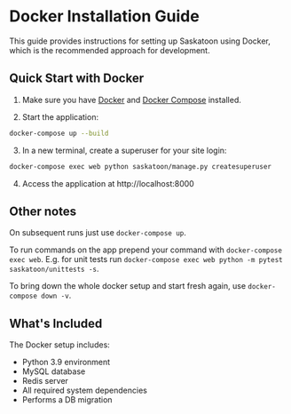 # Docker Installation Guide

This guide provides instructions for setting up Saskatoon using Docker, which is the recommended approach for development.

## Quick Start with Docker

1. Make sure you have [Docker](https://docs.docker.com/get-docker/) and [Docker Compose](https://docs.docker.com/compose/install/) installed.

2. Start the application:

```bash
docker-compose up --build
```

3. In a new terminal, create a superuser for your site login:

```bash
docker-compose exec web python saskatoon/manage.py createsuperuser
```

4. Access the application at http://localhost:8000

## Other notes

On subsequent runs just use `docker-compose up`.

To run commands on the app prepend your command with `docker-compose exec web`. E.g. for unit tests run `docker-compose exec web python -m pytest saskatoon/unittests -s`.

To bring down the whole docker setup and start fresh again, use `docker-compose down -v`.

## What's Included

The Docker setup includes:

- Python 3.9 environment
- MySQL database
- Redis server
- All required system dependencies
- Performs a DB migration 